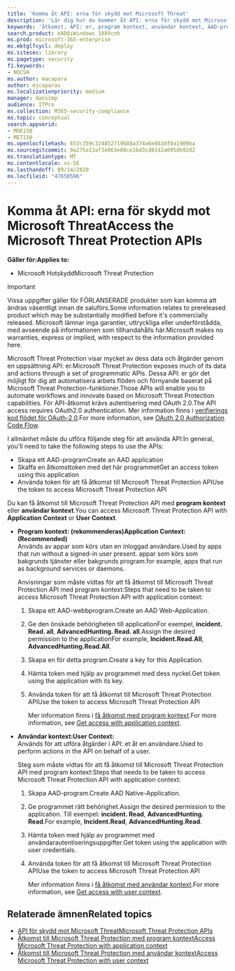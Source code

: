 ```yaml
---
title: 'Komma åt API: erna för skydd mot Microsoft Threat'
description: 'Lär dig hur du kommer åt API: erna för skydd mot Microsoft Threat'
keywords: 'åtkomst, API: er, program kontext, användar kontext, AAD-program, åtkomsttoken'
search.product: eADQiWindows 10XVcnh
ms.prod: microsoft-365-enterprise
ms.mktglfcycl: deploy
ms.sitesec: library
ms.pagetype: security
f1.keywords:
- NOCSH
ms.author: macapara
author: mjcaparas
ms.localizationpriority: medium
manager: dansimp
audience: ITPro
ms.collection: M365-security-compliance
ms.topic: conceptual
search.appverid:
- MOE150
- MET150
ms.openlocfilehash: 653c359c324852719688a374a6e863df0a1909ba
ms.sourcegitcommit: 9a275a13af3e063e80ce1bd3cd8142a095db92d2
ms.translationtype: MT
ms.contentlocale: sv-SE
ms.lasthandoff: 09/14/2020
ms.locfileid: "47650596"
---
```

# <a name="access-the-microsoft-threat-protection-apis"></a><span data-ttu-id="e62a9-104">Komma åt API: erna för skydd mot Microsoft Threat</span><span class="sxs-lookup"><span data-stu-id="e62a9-104">Access the Microsoft Threat Protection APIs</span></span>

<span data-ttu-id="e62a9-105">**Gäller för:**</span><span class="sxs-lookup"><span data-stu-id="e62a9-105">**Applies to:**</span></span>
- <span data-ttu-id="e62a9-106">Microsoft Hotskydd</span><span class="sxs-lookup"><span data-stu-id="e62a9-106">Microsoft Threat Protection</span></span>

>[!IMPORTANT] 
><span data-ttu-id="e62a9-107">Vissa uppgifter gäller för FÖRLANSERADE produkter som kan komma att ändras väsentligt innan de saluförs.</span><span class="sxs-lookup"><span data-stu-id="e62a9-107">Some information relates to prereleased product which may be substantially modified before it's commercially released.</span></span> <span data-ttu-id="e62a9-108">Microsoft lämnar inga garantier, uttryckliga eller underförstådda, med avseende på informationen som tillhandahålls här.</span><span class="sxs-lookup"><span data-stu-id="e62a9-108">Microsoft makes no warranties, express or implied, with respect to the information provided here.</span></span>


 <span data-ttu-id="e62a9-109">Microsoft Threat Protection visar mycket av dess data och åtgärder genom en uppsättning API: er.</span><span class="sxs-lookup"><span data-stu-id="e62a9-109">Microsoft Threat Protection exposes much of its data and actions through a set of programmatic APIs.</span></span> <span data-ttu-id="e62a9-110">Dessa API: er gör det möjligt för dig att automatisera arbets flöden och förnyande baserat på Microsoft Threat Protection-funktioner.</span><span class="sxs-lookup"><span data-stu-id="e62a9-110">Those APIs will enable you to automate workflows and innovate based on  Microsoft Threat Protection capabilities.</span></span> <span data-ttu-id="e62a9-111">För API-åtkomst krävs autentisering med OAuth 2.0.</span><span class="sxs-lookup"><span data-stu-id="e62a9-111">The API access requires OAuth2.0 authentication.</span></span> <span data-ttu-id="e62a9-112">Mer information finns i [verifierings kod flödet för OAuth-2,0](https://docs.microsoft.com/azure/active-directory/develop/active-directory-v2-protocols-oauth-code).</span><span class="sxs-lookup"><span data-stu-id="e62a9-112">For more information, see [OAuth 2.0 Authorization Code Flow](https://docs.microsoft.com/azure/active-directory/develop/active-directory-v2-protocols-oauth-code).</span></span>


<span data-ttu-id="e62a9-113">I allmänhet måste du utföra följande steg för att använda API:</span><span class="sxs-lookup"><span data-stu-id="e62a9-113">In general, you'll need to take the following steps to use the APIs:</span></span>
- <span data-ttu-id="e62a9-114">Skapa ett AAD-program</span><span class="sxs-lookup"><span data-stu-id="e62a9-114">Create an AAD application</span></span>
- <span data-ttu-id="e62a9-115">Skaffa en åtkomsttoken med det här programmet</span><span class="sxs-lookup"><span data-stu-id="e62a9-115">Get an access token using this application</span></span>
- <span data-ttu-id="e62a9-116">Använda token för att få åtkomst till Microsoft Threat Protection API</span><span class="sxs-lookup"><span data-stu-id="e62a9-116">Use the token to access  Microsoft Threat Protection API</span></span>


<span data-ttu-id="e62a9-117">Du kan få åtkomst till Microsoft Threat Protection API med **program kontext** eller **användar kontext**.</span><span class="sxs-lookup"><span data-stu-id="e62a9-117">You can access  Microsoft Threat Protection API with **Application Context** or **User Context**.</span></span>

- <span data-ttu-id="e62a9-118">**Program kontext: (rekommenderas)**</span><span class="sxs-lookup"><span data-stu-id="e62a9-118">**Application Context: (Recommended)**</span></span> <br>
    <span data-ttu-id="e62a9-119">Används av appar som körs utan en inloggad användare.</span><span class="sxs-lookup"><span data-stu-id="e62a9-119">Used by apps that run without a signed-in user present.</span></span> <span data-ttu-id="e62a9-120">appar som körs som bakgrunds tjänster eller bakgrunds program.</span><span class="sxs-lookup"><span data-stu-id="e62a9-120">for example, apps that run as background services or daemons.</span></span>

    <span data-ttu-id="e62a9-121">Anvisningar som måste vidtas för att få åtkomst till Microsoft Threat Protection API med program kontext:</span><span class="sxs-lookup"><span data-stu-id="e62a9-121">Steps that need to be taken to access  Microsoft Threat Protection API with application context:</span></span>

  1. <span data-ttu-id="e62a9-122">Skapa ett AAD-webbprogram.</span><span class="sxs-lookup"><span data-stu-id="e62a9-122">Create an AAD Web-Application.</span></span>
  2. <span data-ttu-id="e62a9-123">Ge den önskade behörigheten till applicationFor exempel, **incident. Read. all**, **AdvancedHunting. Read. all**.</span><span class="sxs-lookup"><span data-stu-id="e62a9-123">Assign the desired permission to the applicationFor example, **Incident.Read.All**, **AdvancedHunting.Read.All**.</span></span> 
  3. <span data-ttu-id="e62a9-124">Skapa en för detta program.</span><span class="sxs-lookup"><span data-stu-id="e62a9-124">Create a key for this Application.</span></span>
  4. <span data-ttu-id="e62a9-125">Hämta token med hjälp av programmet med dess nyckel.</span><span class="sxs-lookup"><span data-stu-id="e62a9-125">Get token using the application with its key.</span></span>
  5. <span data-ttu-id="e62a9-126">Använda token för att få åtkomst till Microsoft Threat Protection API</span><span class="sxs-lookup"><span data-stu-id="e62a9-126">Use the token to access  Microsoft Threat Protection API</span></span>

     <span data-ttu-id="e62a9-127">Mer information finns i [få åtkomst med program kontext](api-create-app-web.md).</span><span class="sxs-lookup"><span data-stu-id="e62a9-127">For more information, see [Get access with application context](api-create-app-web.md).</span></span>


- <span data-ttu-id="e62a9-128">**Användar kontext:**</span><span class="sxs-lookup"><span data-stu-id="e62a9-128">**User Context:**</span></span> <br>
    <span data-ttu-id="e62a9-129">Används för att utföra åtgärder i API: et åt en användare.</span><span class="sxs-lookup"><span data-stu-id="e62a9-129">Used to perform actions in the API on behalf of a user.</span></span>

    <span data-ttu-id="e62a9-130">Steg som måste vidtas för att få åtkomst till Microsoft Threat Protection API med program kontext:</span><span class="sxs-lookup"><span data-stu-id="e62a9-130">Steps that needs to be taken to access  Microsoft Threat Protection API with application context:</span></span>
  1. <span data-ttu-id="e62a9-131">Skapa AAD-program.</span><span class="sxs-lookup"><span data-stu-id="e62a9-131">Create AAD Native-Application.</span></span>
  2. <span data-ttu-id="e62a9-132">Ge programmet rätt behörighet.</span><span class="sxs-lookup"><span data-stu-id="e62a9-132">Assign the desired permission to the application.</span></span> <span data-ttu-id="e62a9-133">Till exempel: **incident. Read**, **AdvancedHunting. Read**.</span><span class="sxs-lookup"><span data-stu-id="e62a9-133">For example, **Incident.Read**, **AdvancedHunting.Read**.</span></span>
  3. <span data-ttu-id="e62a9-134">Hämta token med hjälp av programmet med användarautentiseringsuppgifter.</span><span class="sxs-lookup"><span data-stu-id="e62a9-134">Get token using the application with user credentials.</span></span>
  4. <span data-ttu-id="e62a9-135">Använda token för att få åtkomst till Microsoft Threat Protection API</span><span class="sxs-lookup"><span data-stu-id="e62a9-135">Use the token to access  Microsoft Threat Protection API</span></span>

     <span data-ttu-id="e62a9-136">Mer information finns i [få åtkomst med användar kontext](api-create-app-user-context.md).</span><span class="sxs-lookup"><span data-stu-id="e62a9-136">For more information, see [Get access with user context](api-create-app-user-context.md).</span></span>


## <a name="related-topics"></a><span data-ttu-id="e62a9-137">Relaterade ämnen</span><span class="sxs-lookup"><span data-stu-id="e62a9-137">Related topics</span></span>
- [<span data-ttu-id="e62a9-138">API för skydd mot Microsoft Threat</span><span class="sxs-lookup"><span data-stu-id="e62a9-138">Microsoft Threat Protection APIs</span></span>](api-supported.md)
- [<span data-ttu-id="e62a9-139">Åtkomst till Microsoft Threat Protection med program kontext</span><span class="sxs-lookup"><span data-stu-id="e62a9-139">Access  Microsoft Threat Protection with application context</span></span>](api-create-app-web.md)
- [<span data-ttu-id="e62a9-140">Åtkomst till Microsoft Threat Protection med användar kontext</span><span class="sxs-lookup"><span data-stu-id="e62a9-140">Access  Microsoft Threat Protection with user context</span></span>](api-create-app-user-context.md)
